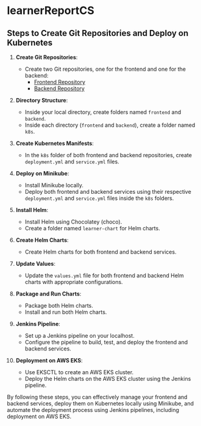 # learnerReportCS

## Steps to Create Git Repositories and Deploy on Kubernetes

1. **Create Git Repositories**:
   - Create two Git repositories, one for the frontend and one for the backend:
     - [Frontend Repository](https://github.com/UnpredictablePrashant/learnerReportCS_frontend)
     - [Backend Repository](https://github.com/UnpredictablePrashant/learnerReportCS_backend)

2. **Directory Structure**:
   - Inside your local directory, create folders named `frontend` and `backend`.
   - Inside each directory (`frontend` and `backend`), create a folder named `k8s`.

3. **Create Kubernetes Manifests**:
   - In the `k8s` folder of both frontend and backend repositories, create `deployment.yml` and `service.yml` files.

4. **Deploy on Minikube**:
   - Install Minikube locally.
   - Deploy both frontend and backend services using their respective `deployment.yml` and `service.yml` files inside the `k8s` folders.

5. **Install Helm**:
   - Install Helm using Chocolatey (choco).
   - Create a folder named `learner-chart` for Helm charts.

6. **Create Helm Charts**:
   - Create Helm charts for both frontend and backend services.

7. **Update Values**:
   - Update the `values.yml` file for both frontend and backend Helm charts with appropriate configurations.

8. **Package and Run Charts**:
   - Package both Helm charts.
   - Install and run both Helm charts.

9. **Jenkins Pipeline**:
   - Set up a Jenkins pipeline on your localhost.
   - Configure the pipeline to build, test, and deploy the frontend and backend services.

10. **Deployment on AWS EKS**:
    - Use EKSCTL to create an AWS EKS cluster.
    - Deploy the Helm charts on the AWS EKS cluster using the Jenkins pipeline.

By following these steps, you can effectively manage your frontend and backend services, deploy them on Kubernetes locally using Minikube, and automate the deployment process using Jenkins pipelines, including deployment on AWS EKS.
